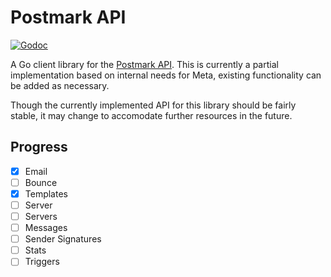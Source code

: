 # Postmark API

[![Godoc](https://img.shields.io/badge/godoc-reference-5272B4.svg?style=flat-square)](https://godoc.org/github.com/rastech/postmark)

A Go client library for the [Postmark API](http://developer.postmarkapp.com). This is currently a partial implementation based on internal needs for Meta, existing functionality can be added as necessary.

Though the currently implemented API for this library should be fairly stable, it may change to accomodate further resources in the future.

## Progress

- [x] Email
- [ ] Bounce
- [x] Templates
- [ ] Server
- [ ] Servers
- [ ] Messages
- [ ] Sender Signatures
- [ ] Stats
- [ ] Triggers

